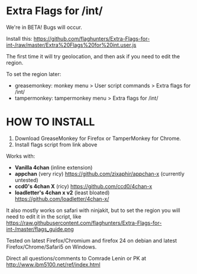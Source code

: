Extra Flags for /int/
==========

We're in BETA! Bugs will occur.

Install this: https://github.com/flaghunters/Extra-Flags-for-int-/raw/master/Extra%20Flags%20for%20int.user.js

The first time it will try geolocation, and then ask if you need to edit the region.

To set the region later:
 - greasemonkey: monkey menu > User script commands > Extra flags for /int/
 - tampermonkey: tampermonkey menu > Extra flags for /int/

HOW TO INSTALL
==========

1. Download GreaseMonkey for Firefox or TamperMonkey for Chrome.
2. Install flags script from link above

Works with:
 - **Vanilla 4chan** (inline extension)
 - **appchan** (very ricy) https://github.com/zixaphir/appchan-x (currently untested)
 - **ccd0's 4chan X** (ricy) https://github.com/ccd0/4chan-x
 - **loadletter's 4chan x v2** (least bloated) https://github.com/loadletter/4chan-x/

It also mostly works on safari with ninjakit, but to set the region you will need to edit it in the script, like https://raw.githubusercontent.com/flaghunters/Extra-Flags-for-int-/master/flags_guide.png

Tested on latest Firefox/Chromium and firefox 24 on debian and latest Firefox/Chrome/Safari5 on Windows.

Direct all questions/comments to Comrade Lenin or PK at http://www.ibm5100.net/ref/index.html
